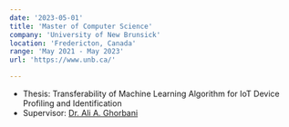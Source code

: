 ```yaml
---
date: '2023-05-01'
title: 'Master of Computer Science'
company: 'University of New Brunsick'
location: 'Fredericton, Canada'
range: 'May 2021 - May 2023'
url: 'https://www.unb.ca/'

---
```


- Thesis: Transferability of Machine Learning Algorithm for IoT Device Profiling and Identification
- Supervisor: <a href='https://www.cs.unb.ca/~ghorbani/'>Dr. Ali A. Ghorbani</a>